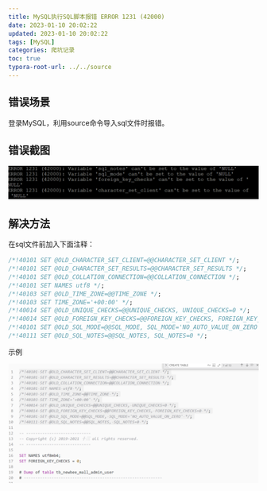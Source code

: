 ```yaml
---
title: MySQL执行SQL脚本报错 ERROR 1231 (42000)
date: 2023-01-10 20:02:22
updated: 2023-01-10 20:02:22
tags: [MySQL]
categories: 爬坑记录
toc: true
typora-root-url: ../../source
---
```


## 错误场景

登录MySQL，利用source命令导入sql文件时报错。

## 错误截图

![](images/MySQL执行SQL脚本报ERROR%201231%20(42000)/2023-01-10-20-04-05.png)

## 解决方法

在sql文件前加入下面注释：

```SQL
/*!40101 SET @OLD_CHARACTER_SET_CLIENT=@@CHARACTER_SET_CLIENT */;
/*!40101 SET @OLD_CHARACTER_SET_RESULTS=@@CHARACTER_SET_RESULTS */;
/*!40101 SET @OLD_COLLATION_CONNECTION=@@COLLATION_CONNECTION */;
/*!40101 SET NAMES utf8 */;
/*!40103 SET @OLD_TIME_ZONE=@@TIME_ZONE */;
/*!40103 SET TIME_ZONE='+00:00' */;
/*!40014 SET @OLD_UNIQUE_CHECKS=@@UNIQUE_CHECKS, UNIQUE_CHECKS=0 */;
/*!40014 SET @OLD_FOREIGN_KEY_CHECKS=@@FOREIGN_KEY_CHECKS, FOREIGN_KEY_CHECKS=0 */;
/*!40101 SET @OLD_SQL_MODE=@@SQL_MODE, SQL_MODE='NO_AUTO_VALUE_ON_ZERO' */;
/*!40111 SET @OLD_SQL_NOTES=@@SQL_NOTES, SQL_NOTES=0 */;
```

示例

![](images/MySQL执行SQL脚本报ERROR%201231%20(42000)/2023-01-10-20-04-53.png)